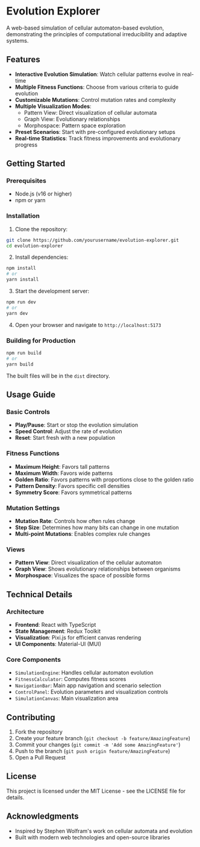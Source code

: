 # Evolution Explorer

A web-based simulation of cellular automaton-based evolution, demonstrating the principles of computational irreducibility and adaptive systems.

## Features

- **Interactive Evolution Simulation**: Watch cellular patterns evolve in real-time
- **Multiple Fitness Functions**: Choose from various criteria to guide evolution
- **Customizable Mutations**: Control mutation rates and complexity
- **Multiple Visualization Modes**:
  - Pattern View: Direct visualization of cellular automata
  - Graph View: Evolutionary relationships
  - Morphospace: Pattern space exploration
- **Preset Scenarios**: Start with pre-configured evolutionary setups
- **Real-time Statistics**: Track fitness improvements and evolutionary progress

## Getting Started

### Prerequisites

- Node.js (v16 or higher)
- npm or yarn

### Installation

1. Clone the repository:

```bash
git clone https://github.com/yourusername/evolution-explorer.git
cd evolution-explorer
```

2. Install dependencies:

```bash
npm install
# or
yarn install
```

3. Start the development server:

```bash
npm run dev
# or
yarn dev
```

4. Open your browser and navigate to `http://localhost:5173`

### Building for Production

```bash
npm run build
# or
yarn build
```

The built files will be in the `dist` directory.

## Usage Guide

### Basic Controls

- **Play/Pause**: Start or stop the evolution simulation
- **Speed Control**: Adjust the rate of evolution
- **Reset**: Start fresh with a new population

### Fitness Functions

- **Maximum Height**: Favors tall patterns
- **Maximum Width**: Favors wide patterns
- **Golden Ratio**: Favors patterns with proportions close to the golden ratio
- **Pattern Density**: Favors specific cell densities
- **Symmetry Score**: Favors symmetrical patterns

### Mutation Settings

- **Mutation Rate**: Controls how often rules change
- **Step Size**: Determines how many bits can change in one mutation
- **Multi-point Mutations**: Enables complex rule changes

### Views

- **Pattern View**: Direct visualization of the cellular automaton
- **Graph View**: Shows evolutionary relationships between organisms
- **Morphospace**: Visualizes the space of possible forms

## Technical Details

### Architecture

- **Frontend**: React with TypeScript
- **State Management**: Redux Toolkit
- **Visualization**: Pixi.js for efficient canvas rendering
- **UI Components**: Material-UI (MUI)

### Core Components

- `SimulationEngine`: Handles cellular automaton evolution
- `FitnessCalculator`: Computes fitness scores
- `NavigationBar`: Main app navigation and scenario selection
- `ControlPanel`: Evolution parameters and visualization controls
- `SimulationCanvas`: Main visualization area

## Contributing

1. Fork the repository
2. Create your feature branch (`git checkout -b feature/AmazingFeature`)
3. Commit your changes (`git commit -m 'Add some AmazingFeature'`)
4. Push to the branch (`git push origin feature/AmazingFeature`)
5. Open a Pull Request

## License

This project is licensed under the MIT License - see the LICENSE file for details.

## Acknowledgments

- Inspired by Stephen Wolfram's work on cellular automata and evolution
- Built with modern web technologies and open-source libraries
